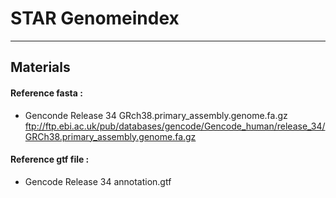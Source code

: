 # STAR Genomeindex
------------------------------
## Materials
#### Reference fasta :
* Genconde Release 34 GRch38.primary_assembly.genome.fa.gz
<ftp://ftp.ebi.ac.uk/pub/databases/gencode/Gencode_human/release_34/GRCh38.primary_assembly.genome.fa.gz>
    
#### Reference gtf file :
* Gencode Release 34 annotation.gtf




